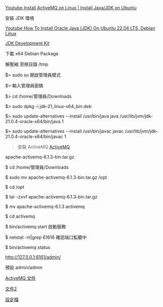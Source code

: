 
[Youtube Install ActiveMQ on Linux | Install Java/JDK on Ubuntu](https://youtu.be/_VlxW2Vv460?t=39)

安裝 JDK 環境

[Youtube How To Install Oracle Java (JDK) On Ubuntu 22.04 LTS, Debian Linux](https://www.youtube.com/watch?v=vVrIDJ--GOA)

[JDK Development Kit](https://www.oracle.com/tw/java/technologies/downloads/)

下載 x64 Debian Package

解壓縮 至根目錄 /tmp

$> sudo su 開啟管理員模式

$> 輸入管理員密碼

$> cd /home/管理員/Downloads

$> sudo dpkg -i jdk-21_linux-x64_bin.deb

$> sudo update-alternatives --install /usr/bin/java java /usr/lib/jvm/jdk-21.0.4-oracle-x64/bin/java 1

$> sudo update-alternatives --install /usr/bin/javac javac /usr/lib/jvm/jdk-21.0.4-oracle-x64/bin/javac 1


> 安裝 ActiveMQ
[ActiveMQ](https://activemq.apache.org/components/classic/download/classic-06-01-03)

apache-activemq-6.1.3-bin.tar.gz

$ cd /home/管理員/Downloads

$ sudo mv apache-activemq-6.1.3-bin.tar.gz /opt

$ cd /opt

$ tar -zxvf apache-activemq-6.1.3-bin.tar.gz

$ mv apache-activemq-6.1.3 activemq

$ cd activemq

$ bin/activemq start  啟動服務

$ netstat -nl|grep 61616  確認端口監聽中

$ bin/activemq status

http://127.0.0.1:8161/admin/

預設 admin/admin

[ActiveMQ 文件](https://activemq.apache.org/components/classic/documentation/getting-started)

[文件2](https://activemq.apache.org/components/artemis/documentation/latest/using-cli.html)

[設定檔](https://blog.csdn.net/weixin_33293848/article/details/112615525?utm_medium=distribute.pc_relevant.none-task-blog-2~default~baidujs_baidulandingword~default-0-112615525-blog-109707263.235^v43^control&spm=1001.2101.3001.4242.1&utm_relevant_index=3)



